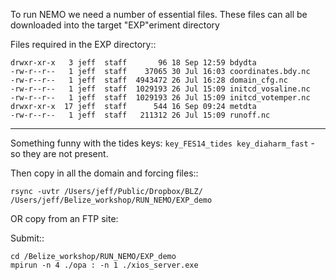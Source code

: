 To run NEMO we need a number of essential files.
These files can all be downloaded into the target "EXP"eriment directory

Files required in the EXP directory::

	drwxr-xr-x   3 jeff  staff       96 18 Sep 12:59 bdydta
	-rw-r--r--   1 jeff  staff    37065 30 Jul 16:03 coordinates.bdy.nc
	-rw-r--r--   1 jeff  staff  4943472 26 Jul 16:28 domain_cfg.nc
	-rw-r--r--   1 jeff  staff  1029193 26 Jul 15:09 initcd_vosaline.nc
	-rw-r--r--   1 jeff  staff  1029193 26 Jul 15:09 initcd_votemper.nc
	drwxr-xr-x  17 jeff  staff      544 16 Sep 09:24 metdta
	-rw-r--r--   1 jeff  staff   211312 26 Jul 15:09 runoff.nc

---

Something funny with the tides keys:  ``key_FES14_tides key_diaharm_fast`` -
so they are not present.


Then copy in all the domain and forcing files::

	rsync -uvtr /Users/jeff/Public/Dropbox/BLZ/ /Users/jeff/Belize_workshop/RUN_NEMO/EXP_demo

OR copy from an FTP site:

Submit::

	cd /Belize_workshop/RUN_NEMO/EXP_demo
	mpirun -n 4 ./opa : -n 1 ./xios_server.exe
